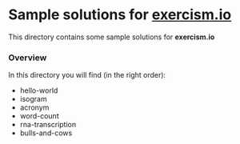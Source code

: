 # Sample solutions for [exercism.io](http://exercism.io/)

This directory contains some sample solutions for **exercism.io**

### Overview 

In this directory you will find (in the right order):
* hello-world
* isogram
* acronym
* word-count
* rna-transcription
* bulls-and-cows
